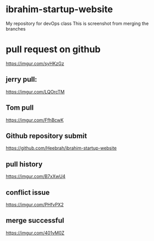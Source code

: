 # ibrahim-startup-website
My repository for devOps class
This is screenshot from merging the branches


# pull request on github
https://imgur.com/syHKzGz

## jerry pull: 
https://imgur.com/LQOrcTM


## Tom pull
https://imgur.com/FfhBcwK  

## Github repository submit
https://github.com/Heebrah/ibrahim-startup-website

## pull history
https://imgur.com/B7xXwU4


## conflict issue
https://imgur.com/PHfvPX2

## merge successful

https://imgur.com/401vM0Z
